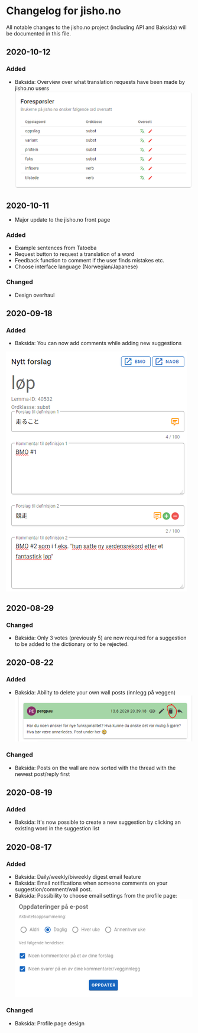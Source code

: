 # Changelog for jisho.no

All notable changes to the jisho.no project (including API and Baksida) will be documented in this file.

## 2020-10-12
### Added
- Baksida: Overview over what translation requests have been made by jisho.no users
![profil](https://github.com/jishono/jishono-felles/raw/master/img/201012_1.PNG)

## 2020-10-11
- Major update to the jisho.no front page
### Added
- Example sentences from Tatoeba
- Request button to request a translation of a word
- Feedback function to comment if the user finds mistakes etc.
- Choose interface language (Norwegian/Japanese)

### Changed
- Design overhaul

## 2020-09-18
### Added
- Baksida: You can now add comments while adding new suggestions

![profil](https://github.com/jishono/jishono-felles/raw/master/img/200918_1.PNG)

## 2020-08-29

### Changed
- Baksida: Only 3 votes (previously 5) are now required for a suggestion to be added to the dictionary or to be rejected.

## 2020-08-22
### Added
- Baksida: Ability to delete your own wall posts (innlegg på veggen)
![profil](https://github.com/jishono/jishono-felles/raw/master/img/200822_1.PNG)

### Changed
- Baksida: Posts on the wall are now sorted with the thread with the newest post/reply first

## 2020-08-19
### Added
- Baksida: It's now possible to create a new suggestion by clicking an existing word in the suggestion list

## 2020-08-17
### Added
- Baksida: Daily/weekly/biweekly digest email feature
- Baksida: Email notifications when someone comments on your suggestion/comment/wall post.
- Baksida: Possibility to choose email settings from the profile page:
![profil](https://github.com/jishono/jishono-felles/raw/master/img/200817_1.PNG)

### Changed
- Baksida: Profile page design
